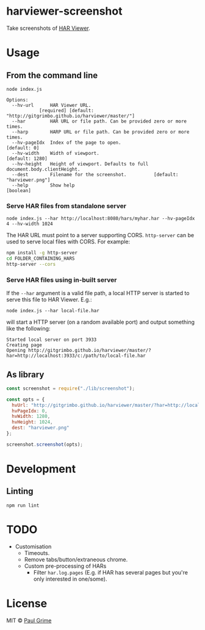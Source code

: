 # harviewer-screenshot

Take screenshots of [HAR Viewer](https://github.com/janodvarko/harviewer).

# Usage

## From the command line

````
node index.js

Options:
  --hv-url      HAR Viewer URL.
            [required] [default: "http://gitgrimbo.github.io/harviewer/master/"]
  --har         HAR URL or file path. Can be provided zero or more times.
  --harp        HARP URL or file path. Can be provided zero or more times.
  --hv-pageIdx  Index of the page to open.                          [default: 0]
  --hv-width    Width of viewport.                               [default: 1280]
  --hv-height   Height of viewport. Defaults to full document.body.clientHeight.
  --dest        Filename for the screenshot.          [default: "harviewer.png"]
  --help        Show help                                              [boolean]
````

### Serve HAR files from standalone server

`node index.js --har http://localhost:8080/hars/myhar.har --hv-pageIdx 4 --hv-width 1024`

The HAR URL must point to a server supporting CORS.  `http-server` can be
used to serve local files with CORS.  For example:

````bash
npm install -g http-server
cd FOLDER_CONTAINING_HARS
http-server --cors
````

### Serve HAR files using in-built server

If the `--har` argument is a valid file path, a local HTTP server is started
to serve this file to HAR Viewer. E.g.:

`node index.js --har local-file.har`

will start a HTTP server (on a random available port) and output something
like the following:

````
Started local server on port 3933
Creating page
Opening http://gitgrimbo.github.io/harviewer/master/?har=http://localhost:3933/c:/path/to/local-file.har
````

## As library

````js
const screenshot = require("./lib/screenshot");

const opts = {
  hvUrl: "http://gitgrimbo.github.io/harviewer/master/?har=http://localhost:8080/my-har.har",
  hvPageIdx: 0,
  hvWidth: 1280,
  hvHeight: 1024,
  dest: "harviewer.png"
};

screenshot.screenshot(opts);
````

# Development

## Linting

`npm run lint`

# TODO

- Customisation
  - Timeouts.
  - Remove tabs/button/extraneous chrome.
  - Custom pre-processing of HARs
    - Filter `har.log.pages` (E.g. if HAR has several pages but you're only interested in one/some).

# License

MIT © [Paul Grime](https://github.com/gitgrimbo/)
